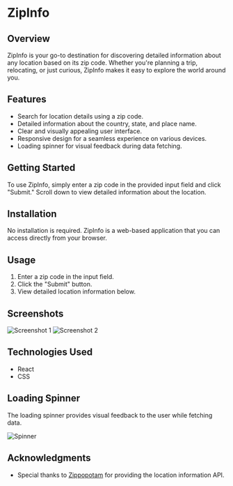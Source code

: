 # ZipInfo

## Overview

ZipInfo is your go-to destination for discovering detailed information about any location based on its zip code. Whether you're planning a trip, relocating, or just curious, ZipInfo makes it easy to explore the world around you.

## Features

- Search for location details using a zip code.
- Detailed information about the country, state, and place name.
- Clear and visually appealing user interface.
- Responsive design for a seamless experience on various devices.
- Loading spinner for visual feedback during data fetching.

## Getting Started

To use ZipInfo, simply enter a zip code in the provided input field and click "Submit." Scroll down to view detailed information about the location.

## Installation

No installation is required. ZipInfo is a web-based application that you can access directly from your browser.

## Usage

1. Enter a zip code in the input field.
2. Click the "Submit" button.
3. View detailed location information below.

## Screenshots

![Screenshot 1](path/to/screenshot1.png)
![Screenshot 2](path/to/screenshot2.png)

## Technologies Used

- React
- CSS

## Loading Spinner

The loading spinner provides visual feedback to the user while fetching data.

![Spinner](path/to/spinner.gif)


## Acknowledgments

- Special thanks to [Zippopotam](https://www.zippopotam.us/) for providing the location information API.

